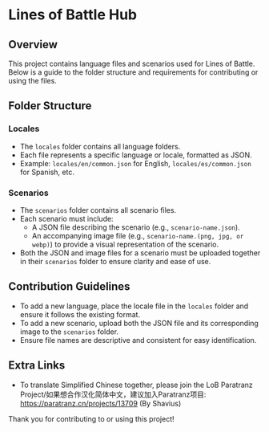 # Lines of Battle Hub

## Overview

This project contains language files and scenarios used for Lines of Battle. Below is a guide to the folder structure and requirements for contributing or using the files.

## Folder Structure

### Locales

- The `locales` folder contains all language folders.
- Each file represents a specific language or locale, formatted as JSON.
- Example: `locales/en/common.json` for English, `locales/es/common.json` for Spanish, etc.

### Scenarios

- The `scenarios` folder contains all scenario files.
- Each scenario must include:
  - A JSON file describing the scenario (e.g., `scenario-name.json`).
  - An accompanying image file (e.g., `scenario-name.(png, jpg, or webp)`) to provide a visual representation of the scenario.
- Both the JSON and image files for a scenario must be uploaded together in their `scenarios` folder to ensure clarity and ease of use.

## Contribution Guidelines

- To add a new language, place the locale file in the `locales` folder and ensure it follows the existing format.
- To add a new scenario, upload both the JSON file and its corresponding image to the `scenarios` folder.
- Ensure file names are descriptive and consistent for easy identification.

## Extra Links
- To translate Simplified Chinese together, please join the LoB Paratranz Project/如果想合作汉化简体中文，建议加入Paratranz项目: https://paratranz.cn/projects/13709 (By Shavius)

Thank you for contributing to or using this project!
